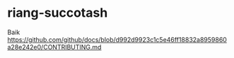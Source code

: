 # riang-succotash
Baik
https://github.com/github/docs/blob/d992d9923c1c5e46ff18832a8959860a28e242e0/CONTRIBUTING.md
